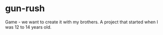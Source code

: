 # gun-rush
Game - we want to create it with my brothers. A project that started when I was 12 to 14 years old.
